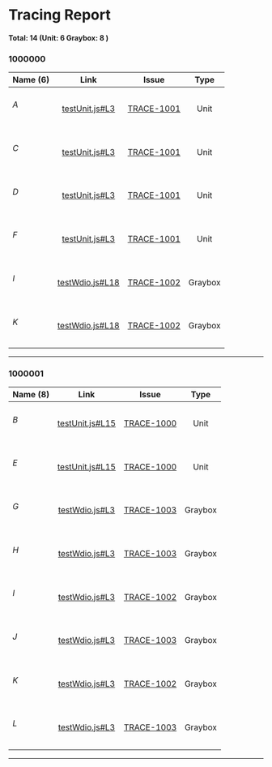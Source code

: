 # Tracing Report 
#### Total: 14 (Unit: 6 Graybox: 8 )


<h3>1000000</h3>

| Name (6) | Link | &nbsp;&nbsp;&nbsp;&nbsp;&nbsp;&nbsp;&nbsp;Issue&nbsp;&nbsp;&nbsp;&nbsp;&nbsp;&nbsp;&nbsp; | Type |
| :--- | :---: | :---: | :---: |
| <h6>A</h6> | [testUnit.js#L3](../demos/testUnit.js#L3) | [TRACE-1001](https://jira2.cerner.com/browse/TRACE-1001) | Unit |
| <h6>C</h6> | [testUnit.js#L3](../demos/testUnit.js#L3) | [TRACE-1001](https://jira2.cerner.com/browse/TRACE-1001) | Unit |
| <h6>D</h6> | [testUnit.js#L3](../demos/testUnit.js#L3) | [TRACE-1001](https://jira2.cerner.com/browse/TRACE-1001) | Unit |
| <h6>F</h6> | [testUnit.js#L3](../demos/testUnit.js#L3) | [TRACE-1001](https://jira2.cerner.com/browse/TRACE-1001) | Unit |
| <h6>I</h6> | [testWdio.js#L18](../demos/testWdio.js#L18) | [TRACE-1002](https://jira2.cerner.com/browse/TRACE-1002) | Graybox |
| <h6>K</h6> | [testWdio.js#L18](../demos/testWdio.js#L18) | [TRACE-1002](https://jira2.cerner.com/browse/TRACE-1002) | Graybox |
<hr/>

<h3>1000001</h3>

| Name (8) | Link | &nbsp;&nbsp;&nbsp;&nbsp;&nbsp;&nbsp;&nbsp;Issue&nbsp;&nbsp;&nbsp;&nbsp;&nbsp;&nbsp;&nbsp; | Type |
| :--- | :---: | :---: | :---: |
| <h6>B</h6> | [testUnit.js#L15](../demos/testUnit.js#L15) | [TRACE-1000](https://jira2.cerner.com/browse/TRACE-1000) | Unit |
| <h6>E</h6> | [testUnit.js#L15](../demos/testUnit.js#L15) | [TRACE-1000](https://jira2.cerner.com/browse/TRACE-1000) | Unit |
| <h6>G</h6> | [testWdio.js#L3](../demos/testWdio.js#L3) | [TRACE-1003](https://jira2.cerner.com/browse/TRACE-1003) | Graybox |
| <h6>H</h6> | [testWdio.js#L3](../demos/testWdio.js#L3) | [TRACE-1003](https://jira2.cerner.com/browse/TRACE-1003) | Graybox |
| <h6>I</h6> | [testWdio.js#L3](../demos/testWdio.js#L3) | [TRACE-1002](https://jira2.cerner.com/browse/TRACE-1002) | Graybox |
| <h6>J</h6> | [testWdio.js#L3](../demos/testWdio.js#L3) | [TRACE-1003](https://jira2.cerner.com/browse/TRACE-1003) | Graybox |
| <h6>K</h6> | [testWdio.js#L3](../demos/testWdio.js#L3) | [TRACE-1002](https://jira2.cerner.com/browse/TRACE-1002) | Graybox |
| <h6>L</h6> | [testWdio.js#L3](../demos/testWdio.js#L3) | [TRACE-1003](https://jira2.cerner.com/browse/TRACE-1003) | Graybox |
<hr/>